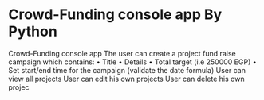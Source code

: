 # Crowd-Funding console app By Python 
Crowd-Funding console app The user can create a project fund raise campaign which contains:
• Title
• Details
• Total target (i.e 250000 EGP)
• Set start/end time for the campaign (validate the date formula)
User can view all projects
User can edit his own projects
User can delete his own projec
